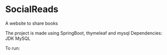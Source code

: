 # SocialReads

A website to share books

The project is made using SpringBoot, thymeleaf and mysql
Dependencies:
JDK
MySQL

To run:
